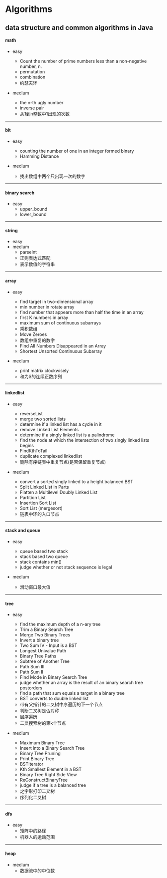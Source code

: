 # Algorithms
data structure and common algorithms in Java
---

#### math
* easy
    * Count the number of prime numbers less than a non-negative number, n.
    * permutation
    * combination
    * 约瑟夫环

* medium
    * the n-th ugly number
    * inverse pair
    * 从1到n整数中1出现的次数
 ---

#### bit
* easy
    * counting the number of one in an integer formed binary
    * Hamming Distance

* medium
    * 找出数组中两个只出现一次的数字
---

#### binary search
* easy
    * upper_bound
    * lower_bound
---

#### string
* easy
* medium
    * parseInt
    * 正则表达式匹配
    * 表示数值的字符串
---


 #### array
 * easy
    * find target in two-dimensional array
    * min number in rotate array
    * find number that appears more than half the time in an array
    * first K numbers in array
    * maximum sum of continuous subarrays
    * 乘积数组
    * Move Zeroes
    * 数组中重复的数字
    * Find All Numbers Disappeared in an Array
    * Shortest Unsorted Continuous Subarray

* medium
    * print matrix clockwisely
    * 和为S的连续正数序列
---


#### linkedlist
* easy
    * reverseList
    * merge two sorted lists
    * determine if a linked list has a cycle in it
    * remove Linked List Elements
    * determine if a singly linked list is a palindrome
    * find the node at which the intersection of two singly linked lists begins
    * FindKthToTail
    * duplicate complexed linkedlist
    * 删除有序链表中重复节点(是否保留重复节点)

* medium
    * convert a sorted singly linked to a height balanced BST 
    * Split Linked List in Parts 
    * Flatten a Multilevel Doubly Linked List 
    * Partition List 
    * Insertion Sort List 
    * Sort List (mergesort)
    * 链表中环的入口节点
---

#### stack and queue
* easy
    * queue based two stack
    * stack based two queue
    * stack contains min()
    * judge whether or not stack sequence is legal

* medium
    * 滑动窗口最大值
---

#### tree
* easy
    * find the maximum depth of a n-ary tree
    * Trim a Binary Search Tree 
    * Merge Two Binary Trees 
    * Invert a binary tree 
    * Two Sum IV - Input is a BST 
    * Longest Univalue Path 
    * Binary Tree Paths 
    * Subtree of Another Tree 
    * Path Sum III 
    * Path Sum II
    * Find Mode in Binary Search Tree 
    * judge whether an array is the result of an binary search tree postorders
    * find a path that sum equals a target in a binary tree
    * BST converts to double linked list
    * 带有父指针的二叉树中序遍历的下一个节点
    * 判断二叉树是否对称
    * 层序遍历
    * 二叉搜索树的第k个节点

* medium
    * Maximum Binary Tree 
    * Insert into a Binary Search Tree 
    * Binary Tree Pruning 
    * Print Binary Tree 
    * BSTIterator 
    * Kth Smallest Element in a BST 
    * Binary Tree Right Side View
    * ReConstructBinaryTree
    * judge if a tree is a balanced tree
    * 之字形打印二叉树
    * 序列化二叉树
---

#### dfs
* easy
    * 矩阵中的路径
    * 机器人的运动范围
---

#### heap
* medium
    * 数据流中的中位数
